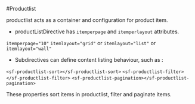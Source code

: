 #Productlist

productlist acts as a container and configuration for product item.

- productListDirective has `itemperpage` and `itemperlayout` attributes.

`itemperpage="10"` 
`itemlayout="grid"` or `itemlayout="list"` or `itemlayout="wall"` 


- Subdirectives can define content listing behaviour, such as :

`<sf-productlist-sort></sf-productlist-sort>`
`<sf-productlist-filter></sf-productlist-filter>`
`<sf-productlist-pagination></sf-productlist-pagination>`


These properties sort items in productlist, filter and paginate items.